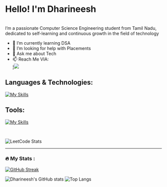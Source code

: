 # Hello! I'm Dharineesh
<br/>
I’m a passionate Computer Science Engineering student from Tamil Nadu, dedicated to self-learning and continuous growth in the field of technology

- 🌱 I’m currently learning DSA
- 🤔 I’m looking for help with Placements
- 💬 Ask me about Tech
- 📫 Reach Me VIA:
 <br/> [!<img src="https://img.shields.io/badge/LinkedIn-0077B5?style=for-the-badge&logo=linkedin&logoColor=white" />](https://www.linkedin.com/in/dharineesh22/)
## Languages & Technologies:
[![My Skills](https://skillicons.dev/icons?i=c,java,py,html,css,js,bootstrap,mysql,spring)](https://skillicons.dev)
## Tools:
[![My Skills](https://skillicons.dev/icons?i=git,github,vscode,idea,notion,netlify)](https://skillicons.dev)

<br>


![LeetCode Stats](https://leetcard.jacoblin.cool/Dharineeshcse?theme=dark&font=Roboto%20Flex&ext=heatmap)

---
### :fire: My Stats :

[![GitHub Streak](https://streak-stats.demolab.com?user=Dharineeshcse&theme=highcontrast&hide_border=true&border_radius=15)](https://git.io/streak-stats)

![Dharineesh's GitHub stats](https://github-readme-stats.vercel.app/api?username=Dharineeshcse&show_icons=true&theme=dark&hide_border=true) ![Top Langs](https://github-readme-stats.vercel.app/api/top-langs/?username=Dharineeshcse&layout=compact&theme=dark&hide_border=true)
